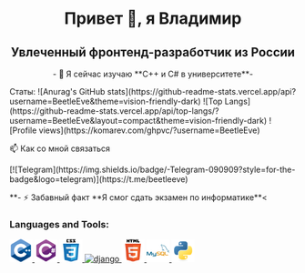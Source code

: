 <h1 align="center">Привет 👋, я Владимир</h1>
<h2 align="center">Увлеченный фронтенд-разработчик из России</h2>
<p align="center">
- 🌱 Я сейчас изучаю **C++ и C# в университете**-
</p>
<p align="left">
Статы:
![Anurag's GitHub stats](https://github-readme-stats.vercel.app/api?username=BeetleEve&theme=vision-friendly-dark)
![Top Langs](https://github-readme-stats.vercel.app/api/top-langs/?username=BeetleEve&layout=compact&theme=vision-friendly-dark)
![Profile views](https://komarev.com/ghpvc/?username=BeetleEve)
</p>
📫 Как со мной связаться
<p align="left">
  [![Telegram](https://img.shields.io/badge/-Telegram-090909?style=for-the-badge&logo=telegram)](https://t.me/beetleeve)
</p>
**- ⚡ Забавный факт **Я смог сдать экзамен по информатике**<



<h3 align="left">Languages and Tools:</h3>
<p align="left"> <a href="https://www.w3schools.com/cpp/" target="_blank" rel="noreferrer"> <img src="https://raw.githubusercontent.com/devicons/devicon/master/icons/cplusplus/cplusplus-original.svg" alt="cplusplus" width="40" height="40"/> </а> <a href="https://www.w3schools.com/cs/" target="_blank" rel="noreferrer"> <img src="https://raw.githubusercontent.com/devicons/devicon/master/icons/csharp/csharp-original.svg" alt="csharp" width="40" height="40"/> </а> <a href="https://www.w3schools.com/css/" target="_blank" rel="noreferrer"> <img src="https://raw.githubusercontent.com/devicons/devicon/master/icons/css3/css3-original-wordmark.svg" alt="css3" width="40" height="40"/> </а> <a href="https://www.djangoproject.com/" target="_blank" rel="noreferrer"> <img src="https://cdn.worldvectorlogo.com/logos/django.svg" alt="django" width="40" height="40"/> </а> <a href="https://www.w3.org/html/" target="_blank" rel="noreferrer"> <img src="https://raw.githubusercontent.com/devicons/devicon/master/icons/html5/html5-original-wordmark.svg" alt="html5" width="40" height="40"/> </а> <a href="https://www.mysql.com/" target="_blank" rel="noreferrer"> <img src="https://raw.githubusercontent.com/devicons/devicon/master/icons/mysql/mysql-original-wordmark.svg" alt="mysql" width="40" height="40"/> </а> <a href="https://www.python.org" target="_blank" rel="noreferrer"> <img src="https://raw.githubusercontent.com/devicons/devicon/master/icons/python/python-original.svg" alt="python" width="40" height="40"/> </а> </чел>
